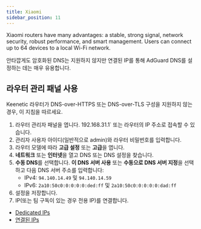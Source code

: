 ```yaml
---
title: Xiaomi
sidebar_position: 11
---
```


Xiaomi routers have many advantages: a stable, strong signal, network security, robust performance, and smart management. Users can connect up to 64 devices to a local Wi-Fi network.

안타깝게도 암호화된 DNS는 지원하지 않지만 연결된 IP를 통해 AdGuard DNS를 설정하는 데는 매우 유용합니다.

## 라우터 관리 패널 사용

Keenetic 라우터가 DNS-over-HTTPS 또는 DNS-over-TLS 구성을 지원하지 않는 경우, 이 지침을 따르세요.

1. 라우터 관리자 패널을 엽니다. 192.168.31.1\` 또는 라우터의 IP 주소로 접속할 수 있습니다.
2. 관리자 사용자 아이디(일반적으로 admin)와 라우터 비밀번호를 입력합니다.
3. 라우터 모델에 따라 **고급 설정** 또는 **고급**을 엽니다.
4. **네트워크** 또는 **인터넷**을 열고 DNS 또는 DNS 설정을 찾습니다.
5. **수동 DNS**를 선택합니다. **이 DNS 서버 사용** 또는 **수동으로 DNS 서버 지정**을 선택하고 다음 DNS 서버 주소를 입력합니다:
    - IPv4: `94.140.14.49` 및 `94.140.14.59`
    - IPv6: `2a10:50c0:0:0:0:0:ded:ff` 및 `2a10:50c0:0:0:0:0:dad:ff`
6. 설정을 저장합니다.
7. IP(또는 팀 구독이 있는 경우 전용 IP)를 연결합니다.

- [Dedicated IPs](/private-dns/connect-devices/other-options/dedicated-ip.md)
- [연결된 IPs](/private-dns/connect-devices/other-options/linked-ip.md)
